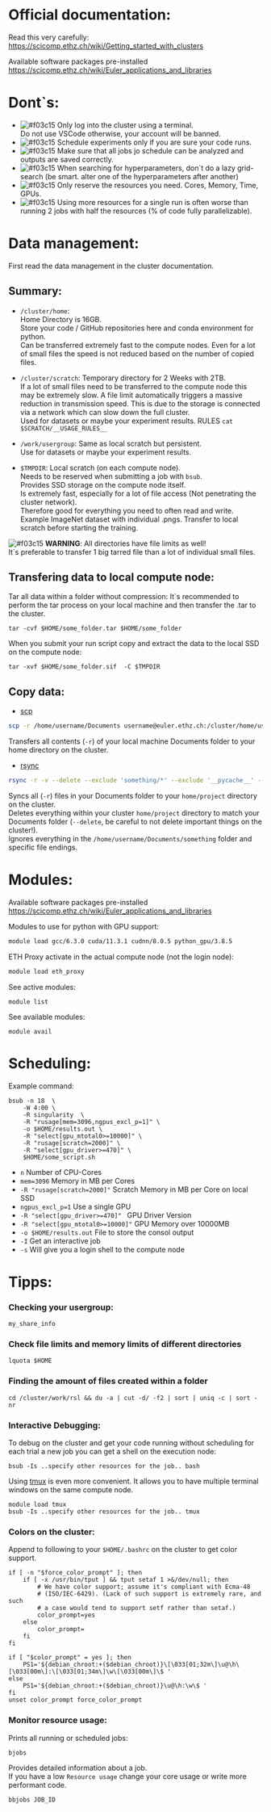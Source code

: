 # Official documentation:
Read this very carefully:
https://scicomp.ethz.ch/wiki/Getting_started_with_clusters

Available software packages pre-installed
https://scicomp.ethz.ch/wiki/Euler_applications_and_libraries

# Dont`s:
- ![#f03c15](https://via.placeholder.com/15/f03c15/000000?text=+) Only log into the cluster using a terminal.  
    Do not use VSCode otherwise, your account will be banned. 
- ![#f03c15](https://via.placeholder.com/15/f03c15/000000?text=+) Schedule experiments only if you are sure your code runs.
- ![#f03c15](https://via.placeholder.com/15/f03c15/000000?text=+) Make sure that all jobs jo schedule can be analyzed and outputs are saved correctly.
- ![#f03c15](https://via.placeholder.com/15/f03c15/000000?text=+) When searching for hyperparameters, don`t do a lazy grid-search (be smart. alter one of the hyperparameters after another)
- ![#f03c15](https://via.placeholder.com/15/f03c15/000000?text=+) Only reserve the resources you need. Cores, Memory, Time, GPUs.
- ![#f03c15](https://via.placeholder.com/15/f03c15/000000?text=+) Using more resources for a single run is often worse than running 2 jobs with half the resources (% of code fully parallelizable).
# Data management:
First read the data management in the cluster documentation.


## Summary:
- `/cluster/home`:  
Home Directory is 16GB.  
Store your code / GitHub repositories here and conda environment for python.  
Can be transferred extremely fast to the compute nodes. 
Even for a lot of small files the speed is not reduced based on the number of copied files.

- `/cluster/scratch`: 
Temporary directory for 2 Weeks with 2TB.  
If a lot of small files need to be transferred to the compute node this may be extremely slow.
A file limit automatically triggers a massive reduction in transmission speed. 
This is due to the storage is connected via a network which can slow down the full cluster.  
Used for datasets or maybe your experiment results. RULES `cat $SCRATCH/__USAGE_RULES__`  

- `/work/usergroup`: 
Same as local scratch but persistent.   
Use for datasets or maybe your experiment results.  


- `$TMPDIR`: Local scratch (on each compute node).  
Needs to be reserved when submitting a job with `bsub`.   
Provides SSD storage on the compute node itself.  
Is extremely fast, especially for a lot of file access (Not penetrating the cluster network).  
Therefore good for everything you need to often read and write.  
Example ImageNet dataset with individual .pngs. Transfer to local scratch before starting the training.  

![#f03c15](https://via.placeholder.com/15/f03c15/000000?text=+) **WARNING**: All directories have file limits as well!  
It`s preferable to transfer 1 big tarred file than a lot of individual small files. 

## Transfering data to local compute node:
Tar all data within a folder without compression:
It`s recommended to perform the tar process on your local machine and then transfer the .tar to the cluster.
```
tar -cvf $HOME/some_folder.tar $HOME/some_folder
```
When you submit your run script copy and extract the data to the local SSD on the compute node: 
```
tar -xvf $HOME/some_folder.sif  -C $TMPDIR
```


## Copy data:
- [scp](https://linux.die.net/man/1/scp) 
```bash
scp -r /home/username/Documents username@euler.ethz.ch:/cluster/home/username  
```
Transfers all contents (`-r`) of your local machine Documents folder to your home directory on the cluster.  

- [rsync](https://linux.die.net/man/1/rsync)
```bash
rsync -r -v --delete --exclude 'something/*' --exclude '__pycache__' --exclude '*.pyc' --exclude '*.ipynb' /home/username/Documents jonfrey@euler:/cluster/home/jonfrey/project
```
Syncs all (`-r`) files in your Documents folder to your `home/project` directory on the cluster.  
Deletes everything within your cluster `home/project` directory to match your Documents folder (`--delete`, be careful to not delete important things on the cluster!).  
Ignores everything in the `/home/username/Documents/something` folder and specific file endings. 

# Modules:
Available software packages pre-installed
https://scicomp.ethz.ch/wiki/Euler_applications_and_libraries

Modules to use for python with GPU support:
```bash
module load gcc/6.3.0 cuda/11.3.1 cudnn/8.0.5 python_gpu/3.8.5
```

ETH Proxy activate in the actual compute node (not the login node):
```bash
module load eth_proxy
```

See active modules:
```
module list
```

See available modules:
```
module avail
```

# Scheduling:

Example command:
```
bsub -n 18  \
    -W 4:00 \
    -R singularity  \
    -R "rusage[mem=3096,ngpus_excl_p=1]" \
    -o $HOME/results.out \
    -R "select[gpu_mtotal0>=10000]" \
    -R "rusage[scratch=2000]" \
    -R "select[gpu_driver>=470]" \
    $HOME/some_script.sh 
```
- `n` Number of CPU-Cores
- `mem=3096` Memory in MB per Cores
- `-R "rusage[scratch=2000]"` Scratch Memory in MB per Core on local SSD
- `ngpus_excl_p=1` Use a single GPU
- `-R "select[gpu_driver>=470]" ` GPU Driver Version
- `-R "select[gpu_mtotal0>=10000]"` GPU Memory over 10000MB
- `-o $HOME/results.out` File to store the consol output
- `-I` Get an interactive job
- `-s` Will give you a login shell to the compute node
# Tipps:
### Checking your usergroup: 
```
my_share_info
```

### Check file limits and memory limits of different directories
```
lquota $HOME
```

### Finding the amount of files created within a folder
```
cd /cluster/work/rsl && du -a | cut -d/ -f2 | sort | uniq -c | sort -nr
```

### Interactive Debugging:

To debug on the cluster and get your code running without scheduling for each trial a new job you can get a shell on the execution node:
```
bsub -Is ..specify other resources for the job.. bash
```
Using [tmux](https://tmuxcheatsheet.com/) is even more convenient. It allows you to have multiple terminal windows on the same compute node. 
```
module load tmux
bsub -Is ..specify other resources for the job.. tmux
```

### Colors on the cluster:
Append to following to your `$HOME/.bashrc` on the cluster to get color support. 
```
if [ -n "$force_color_prompt" ]; then
    if [ -x /usr/bin/tput ] && tput setaf 1 >&/dev/null; then
        # We have color support; assume it's compliant with Ecma-48
        # (ISO/IEC-6429). (Lack of such support is extremely rare, and such
        # a case would tend to support setf rather than setaf.)
        color_prompt=yes
    else
        color_prompt=
    fi
fi

if [ "$color_prompt" = yes ]; then
    PS1='${debian_chroot:+($debian_chroot)}\[\033[01;32m\]\u@\h\[\033[00m\]:\[\033[01;34m\]\w\[\033[00m\]\$ '
else
    PS1='${debian_chroot:+($debian_chroot)}\u@\h:\w\$ '
fi
unset color_prompt force_color_prompt
```

### Monitor resource usage:
Prints all running or scheduled jobs:
```
bjobs
```


Provides detailed information about a job.  
If you have a low `Resource usage` change your core usage or write more performant code.
```
bbjobs JOB_ID
```

